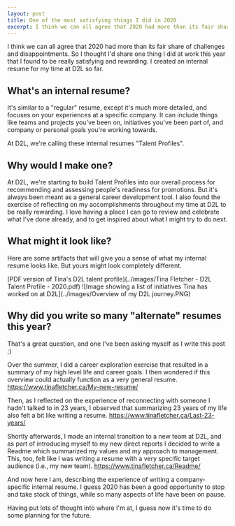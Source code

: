 ```yaml
---
layout: post
title: One of the most satisfying things I did in 2020
excerpt: I think we can all agree that 2020 had more than its fair share of challenges and disappointments. So I thought I'd share one thing I did at work this year that I found to be really satisfying and rewarding. I created an internal resume for my time at D2L so far.
---
```


I think we can all agree that 2020 had more than its fair share of challenges and disappointments. So I thought I'd share one thing I did at work this year that I found to be really satisfying and rewarding. I created an internal resume for my time at D2L so far.

What's an internal resume?
---
It's similar to a "regular" resume, except it's much more detailed, and focuses on your experiences at a specific company. It can include things like teams and projects you've been on, initiatives you've been part of, and company or personal goals you're working towards.

At D2L, we're calling these internal resumes "Talent Profiles".


Why would I make one?
---
At D2L, we're starting to build Talent Profiles into our overall process for recommending and assessing people's readiness for promotions. But it's always been meant as a general career development tool. I also found the exercise of reflecting on my accomplishments throughout my time at D2L to be really rewarding. I love having a place I can go to review and celebrate what I've done already, and to get inspired about what I might try to do next.

What might it look like?
---
Here are some artifacts that will give you a sense of what my internal resume looks like. But yours might look completely different.

[PDF version of Tina's D2L talent profile](../images/Tina Fletcher - D2L Talent Profile - 2020.pdf)
![Image showing a list of initiatives Tina has worked on at D2L](../images/Overview of my D2L journey.PNG)

Why did you write so many "alternate" resumes this year?
---
That's a great question, and one I've been asking myself as I write this post ;)

Over the summer, I did a career exploration exercise that resulted in a summary of my high level life and career goals. I then wondered if this overview could actually function as a very general resume. https://www.tinafletcher.ca/My-new-resume/

Then, as I reflected on the experience of reconnecting with someone I hadn't talked to in 23 years, I observed that summarizing 23 years of my life also felt a bit like writing a resume. https://www.tinafletcher.ca/Last-23-years/

Shortly afterwards, I made an internal transition to a new team at D2L, and as part of introducing myself to my new direct reports I decided to write a Readme which summarized my values and my approach to management. This, too, felt like I was writing a resume with a very specific target audience (i.e., my new team). https://www.tinafletcher.ca/Readme/

And now here I am, describing the experience of writing a company-specific internal resume. I guess 2020 has been a good opportunity to stop and take stock of things, while so many aspects of life have been on pause.

Having put lots of thought into where I'm at, I guess now it's time to do some planning for the future.
